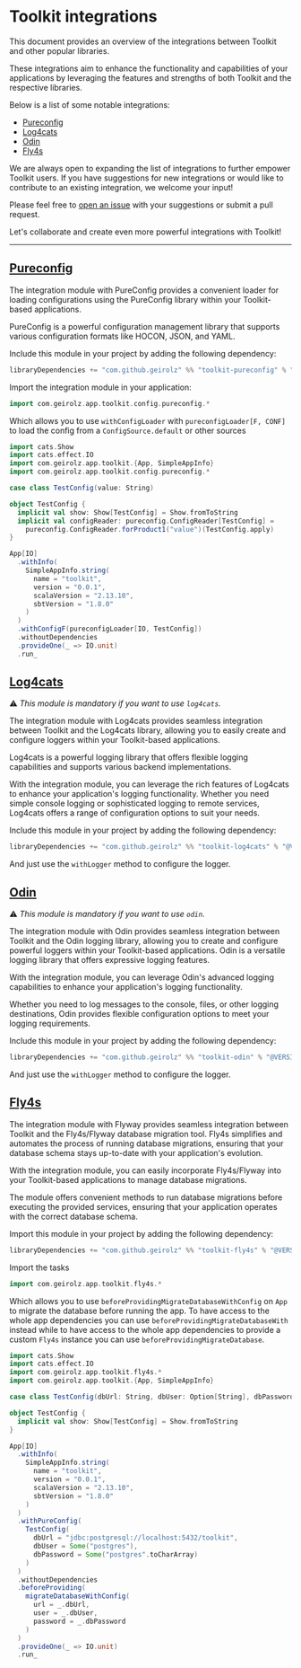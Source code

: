 # Toolkit integrations

This document provides an overview of the integrations between Toolkit and other popular libraries.

These integrations aim to enhance the functionality and capabilities of your applications by leveraging the features and
strengths of both Toolkit and the respective libraries.

Below is a list of some notable integrations:

- [Pureconfig](#pureconfig)
- [Log4cats](#log4cats)
- [Odin](#odin)
- [Fly4s](#fly4s)

We are always open to expanding the list of integrations to further empower Toolkit users.
If you have suggestions for new integrations or would like to contribute to an existing integration,
we welcome your input!

Please feel free to [open an issue](https://github.com/your-username/toolkit/issues) with your suggestions or submit a
pull request.

Let's collaborate and create even more powerful integrations with Toolkit!

---

## [Pureconfig](https://github.com/pureconfig/pureconfig)

The integration module with PureConfig provides a convenient loader for loading configurations using the PureConfig
library within your Toolkit-based applications.

PureConfig is a powerful configuration management library that supports various configuration formats like HOCON, JSON,
and YAML.

Include this module in your project by adding the following dependency:

```sbt
libraryDependencies += "com.github.geirolz" %% "toolkit-pureconfig" % "@VERSION@"
```

Import the integration module in your application:

```scala mdoc:silent:reset:warn
import com.geirolz.app.toolkit.config.pureconfig.*
```

Which allows you to use `withConfigLoader` with `pureconfigLoader[F, CONF]` to load the config from
a `ConfigSource.default` or other sources

```scala mdoc:silent:reset
import cats.Show
import cats.effect.IO
import com.geirolz.app.toolkit.{App, SimpleAppInfo}
import com.geirolz.app.toolkit.config.pureconfig.*

case class TestConfig(value: String)

object TestConfig {
  implicit val show: Show[TestConfig] = Show.fromToString
  implicit val configReader: pureconfig.ConfigReader[TestConfig] =
    pureconfig.ConfigReader.forProduct1("value")(TestConfig.apply)
}

App[IO]
  .withInfo(
    SimpleAppInfo.string(
      name = "toolkit",
      version = "0.0.1",
      scalaVersion = "2.13.10",
      sbtVersion = "1.8.0"
    )
  )
  .withConfigF(pureconfigLoader[IO, TestConfig])
  .withoutDependencies
  .provideOne(_ => IO.unit)
  .run_
```

## [Log4cats](https://github.com/typelevel/log4cats)

⚠️ _This module is mandatory if you want to use `log4cats`._

The integration module with Log4cats provides seamless integration between Toolkit and the Log4cats library,
allowing you to easily create and configure loggers within your Toolkit-based applications.

Log4cats is a powerful logging library that offers flexible logging capabilities and supports various backend
implementations.

With the integration module, you can leverage the rich features of Log4cats to enhance your application's logging
functionality.
Whether you need simple console logging or sophisticated logging to remote services, Log4cats offers a range of
configuration options to suit your needs.

Include this module in your project by adding the following dependency:

```sbt
libraryDependencies += "com.github.geirolz" %% "toolkit-log4cats" % "@VERSION@"
```

And just use the `withLogger` method to configure the logger.

## [Odin](https://github.com/valskalla/odin)

⚠️ _This module is mandatory if you want to use `odin`._

The integration module with Odin provides seamless integration between Toolkit and the Odin logging library,
allowing you to create and configure powerful loggers within your Toolkit-based applications.
Odin is a versatile logging library that offers expressive logging features.

With the integration module, you can leverage Odin's advanced logging capabilities to enhance your application's
logging functionality.

Whether you need to log messages to the console, files, or other logging destinations,
Odin provides flexible configuration options to meet your logging requirements.

Include this module in your project by adding the following dependency:

```sbt
libraryDependencies += "com.github.geirolz" %% "toolkit-odin" % "@VERSION@"
```

And just use the `withLogger` method to configure the logger.

## [Fly4s](https://github.com/geirolz/fly4s)

The integration module with Flyway provides seamless integration between Toolkit and the Fly4s/Flyway database migration
tool.
Fly4s simplifies and automates the process of running database migrations, ensuring that your database schema
stays up-to-date with your application's evolution.

With the integration module, you can easily incorporate Fly4s/Flyway into your Toolkit-based applications to manage
database migrations.

The module offers convenient methods to run database migrations before executing the provided services,
ensuring that your application operates with the correct database schema.

Import this module in your project by adding the following dependency:

```sbt
libraryDependencies += "com.github.geirolz" %% "toolkit-fly4s" % "@VERSION@"
```

Import the tasks

```scala mdoc:silent:reset:warn
import com.geirolz.app.toolkit.fly4s.*
```

Which allows you to use `beforeProvidingMigrateDatabaseWithConfig` on `App` to migrate the database before running the
app.
To have access to the whole app dependencies you can use `beforeProvidingMigrateDatabaseWith` instead while to have
access to
the whole app dependencies to provide a custom `Fly4s` instance you can use `beforeProvidingMigrateDatabase`.

```scala mdoc:silent:reset
import cats.Show
import cats.effect.IO
import com.geirolz.app.toolkit.fly4s.*
import com.geirolz.app.toolkit.{App, SimpleAppInfo}

case class TestConfig(dbUrl: String, dbUser: Option[String], dbPassword: Option[Array[Char]])

object TestConfig {
  implicit val show: Show[TestConfig] = Show.fromToString
}

App[IO]
  .withInfo(
    SimpleAppInfo.string(
      name = "toolkit",
      version = "0.0.1",
      scalaVersion = "2.13.10",
      sbtVersion = "1.8.0"
    )
  )
  .withPureConfig(
    TestConfig(
      dbUrl = "jdbc:postgresql://localhost:5432/toolkit",
      dbUser = Some("postgres"),
      dbPassword = Some("postgres".toCharArray)
    )
  )
  .withoutDependencies
  .beforeProviding(
    migrateDatabaseWithConfig(
      url = _.dbUrl,
      user = _.dbUser,
      password = _.dbPassword
    )
  )
  .provideOne(_ => IO.unit)
  .run_
```